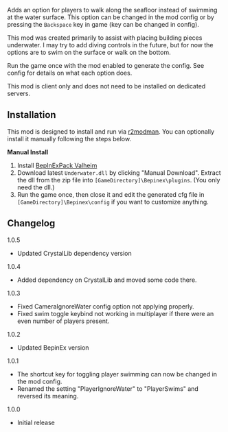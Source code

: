 Adds an option for players to walk along the seafloor instead of swimming at the water surface. This option can be changed in the mod config or by pressing the `Backspace` key in game (key can be changed in config).

This mod was created primarily to assist with placing building pieces underwater. I may try to add diving controls in the future, but for now the options are to swim on the surface or walk on the bottom.

Run the game once with the mod enabled to generate the config. See config for details on what each option does.

This mod is client only and does not need to be installed on dedicated servers.

## Installation
This mod is designed to install and run via [r2modman](https://thunderstore.io/package/ebkr/r2modman/). You can optionally install it manually following the steps below.

**Manual Install**

1. Install [BepInExPack Valheim](https://valheim.thunderstore.io/package/denikson/BepInExPack_Valheim/)
2. Download latest ``Underwater.dll`` by clicking "Manual Download". Extract the dll from the zip file into ``[GameDirectory]\Bepinex\plugins``. (You only need the dll.)
3. Run the game once, then close it and edit the generated cfg file in ``[GameDirectory]\Bepinex\config`` if you want to customize anything.

## Changelog
1.0.5

* Updated CrystalLib dependency version

1.0.4

* Added dependency on CrystalLib and moved some code there.

1.0.3

* Fixed CameraIgnoreWater config option not applying properly.
* Fixed swim toggle keybind not working in multiplayer if there were an even number of players present.

1.0.2

* Updated BepinEx version

1.0.1

* The shortcut key for toggling player swimming can now be changed in the mod config.
* Renamed the setting "PlayerIgnoreWater" to "PlayerSwims" and reversed its meaning.

1.0.0

* Initial release
